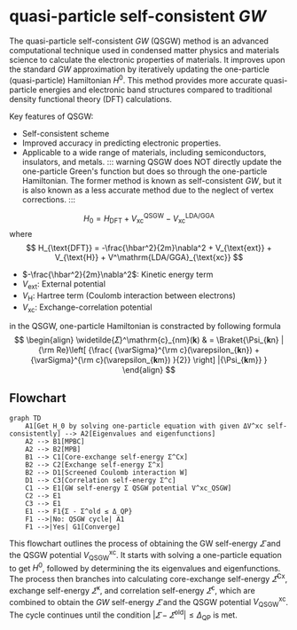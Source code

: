 # quasi-particle self-consistent $GW$

The quasi-particle self-consistent $GW$ (QSGW) method is an advanced computational technique used in condensed matter physics and materials science to calculate the electronic properties of materials.
It improves upon the standard $GW$ approximation by iteratively updating the one-particle (quasi-particle) Hamiltonian $H^0$.
This method provides more accurate quasi-particle energies and electronic band structures compared to traditional density functional theory (DFT) calculations.

Key features of QSGW:
- Self-consistent scheme
- Improved accuracy in predicting electronic properties.
- Applicable to a wide range of materials, including semiconductors, insulators, and metals.
::: warning
QSGW does NOT directly update the one-particle Green's function but does so through the one-particle Hamiltonian.
The former method is known as self-consistent $GW$, but it is also known as a less accurate method due to the neglect of vertex corrections.
:::

$$
H_0 = H_{\text{DFT}} + V^\mathrm{QSGW}_\text{xc} - V^\mathrm{LDA/GGA}_{\text{xc}}
$$
where 
$$
H_{\text{DFT}} = -\frac{\hbar^2}{2m}\nabla^2 + V_{\text{ext}} + V_{\text{H}} + V^\mathrm{LDA/GGA}_{\text{xc}}
$$
- $-\frac{\hbar^2}{2m}\nabla^2$: Kinetic energy term
- $V_{\text{ext}}$: External potential
- $V_{\text{H}}$: Hartree term (Coulomb interaction between electrons)
- $V_{\text{xc}}$: Exchange-correlation potential

in the QSGW, one-particle Hamiltonian is constracted by following formula
$$
\begin{align}
  \widetilde{𝛴}^\mathrm{c}_{nm}(𝐤) &
  = \Braket{\Psi_{𝐤n} | 
  {\rm Re}\left[
  {\frac{ {\varSigma}^{\rm c}(\varepsilon_{𝐤n}) + {\varSigma}^{\rm c}(\varepsilon_{𝐤m}) }{2}}
\right]  |{\Psi_{𝐤m}} }
\end{align}
$$

## Flowchart

```mermaid
graph TD
    A1[Get H_0 by solving one-particle equation with given ΔV^xc self-consistently] --> A2[Eigenvalues and eigenfunctions]
    A2 --> B1[MPBC]
    A2 --> B2[MPB]
    B1 --> C1[Core-exchange self-energy Σ^Cx]
    B2 --> C2[Exchange self-energy Σ^x]
    B2 --> D1[Screened Coulomb interaction W]
    D1 --> C3[Correlation self-energy Σ^c]
    C1 --> E1[GW self-energy Σ QSGW potential V^xc_QSGW]
    C2 --> E1
    C3 --> E1
    E1 --> F1{Σ - Σ^old ≤ Δ_QP}
    F1 -->|No: QSGW cycle| A1
    F1 -->|Yes| G1[Converge]
```
This flowchart outlines the process of obtaining the GW self-energy $𝛴$ and the QSGW potential $V^\mathrm{xc}_\mathrm{QSGW}$.
It starts with solving a one-particle equation to get $H^0$, followed by determining the its eigenvalues and eigenfunctions.
The process then branches into calculating core-exchange self-energy $𝛴^\mathrm{Cx}$, exchange self-energy $𝛴^\mathrm{x}$, and correlation self-energy $𝛴^\mathrm{c}$, which are combined to obtain the $GW$ self-energy $𝛴$ and the QSGW potential $V^\mathrm{xc}_\mathrm{QSGW}$.
The cycle continues until the condition $| 𝛴 - 𝛴^\mathrm{old}| ≤ Δ_\mathrm{QP}$ is met.
